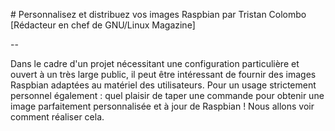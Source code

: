 # Personnalisez et distribuez vos images Raspbian
par Tristan Colombo [Rédacteur en chef de GNU/Linux Magazine]

--

Dans le cadre d'un projet nécessitant une configuration particulière et ouvert à un très large public, il peut être intéressant de fournir des images Raspbian adaptées au matériel des utilisateurs. Pour un usage strictement personnel également : quel plaisir de taper une commande pour obtenir une image parfaitement personnalisée et à jour de Raspbian ! Nous allons voir comment réaliser cela.
